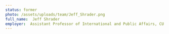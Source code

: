 ```yaml
---
status: former
photo: /assets/uploads/team/Jeff_Shrader.png
full_name:  Jeff Shrader
employer:  Assistant Professor of International and Public Affairs, CU
---
```

